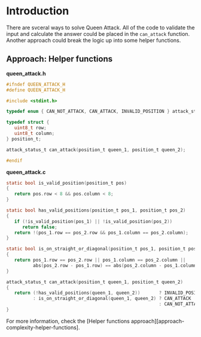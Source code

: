 # Introduction

There are svceral ways to solve Queen Attack.
All of the code to validate the input and calculate the answer could be placed in the `can_attack` function.
Another approach could break the logic up into some helper functions.

## Approach: Helper functions

**queen_attack.h**

```c
#ifndef QUEEN_ATTACK_H
#define QUEEN_ATTACK_H

#include <stdint.h>

typedef enum { CAN_NOT_ATTACK, CAN_ATTACK, INVALID_POSITION } attack_status_t;

typedef struct {
   uint8_t row;
   uint8_t column;
} position_t;

attack_status_t can_attack(position_t queen_1, position_t queen_2);

#endif
```

**queen_attack.c**

```c
static bool is_valid_position(position_t pos)
{
   return pos.row < 8 && pos.column < 8;
}

static bool has_valid_positions(position_t pos_1, position_t pos_2)
{
   if (!is_valid_position(pos_1) || !is_valid_position(pos_2))
      return false;
   return !(pos_1.row == pos_2.row && pos_1.column == pos_2.column);
}

static bool is_on_straight_or_diagonal(position_t pos_1, position_t pos_2)
{
   return pos_1.row == pos_2.row || pos_1.column == pos_2.column ||
          abs(pos_2.row - pos_1.row) == abs(pos_2.column - pos_1.column);
}

attack_status_t can_attack(position_t queen_1, position_t queen_2)
{
   return (!has_valid_positions(queen_1, queen_2))       ? INVALID_POSITION
          : is_on_straight_or_diagonal(queen_1, queen_2) ? CAN_ATTACK
                                                         : CAN_NOT_ATTACK;
}
```

For more information, check the [Helper functions approach][approach-complexity-helper-functions].

[approach-helper-functions]: https://exercism.org/tracks/c/exercises/beer-song/approaches/helper-functions
